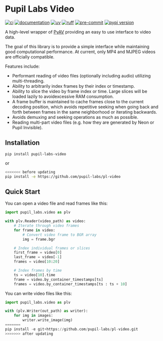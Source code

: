 # Pupil Labs Video

[![ci](https://github.com/pupil-labs/pl-video/actions/workflows/main.yml/badge.svg)](https://github.com/pupil-labs/pl-video/actions/workflows/main.yml)
[![documentation](https://img.shields.io/badge/docs-mkdocs-708FCC.svg?style=flat)](https://pupil-labs.github.io/pl-video/)
[![uv](https://img.shields.io/endpoint?url=https://raw.githubusercontent.com/astral-sh/uv/main/assets/badge/v0.json)](https://github.com/astral-sh/uv)
[![ruff](https://img.shields.io/endpoint?url=https://raw.githubusercontent.com/astral-sh/ruff/main/assets/badge/v2.json)](https://github.com/astral-sh/ruff)
[![pre-commit](https://img.shields.io/badge/pre_commit-black?logo=pre-commit&logoColor=FAB041)](https://github.com/pre-commit/pre-commit)
[![pypi version](https://img.shields.io/pypi/v/pupil-labs-video.svg)](https://pypi.org/project/pupil-labs-video/)

A high-level wrapper of [PyAV](https://github.com/PyAV-Org/PyAV) providing an easy to use interface to video data.

The goal of this library is to provide a simple interface while maintaining good computational performance. At current, only MP4 and MJPEG videos are officially compatible.

Features include:

- Performant reading of video files (optionally including audio) utilizing multi-threading.
- Ability to arbitrarily index frames by their index or timestamp.
- Ability to slice the video by frame index or time. Large slices will be loaded lazily to avoidexcessive RAM consumption.
- A frame buffer is maintained to cache frames close to the current decoding position, which avoids repetitive seeking when going back and forth between frames in the same neighborhood or iterating backwards.
- Avoids demuxing and seeking operations as much as possible.
- Reading multi-part video files (e.g. how they are generated by Neon or Pupil Invisible).

## Installation

```
pip install pupil-labs-video
```

or

```bash
<<<<<<< before updating
pip install -e https://github.com/pupil-labs/pl-video
```

## Quick Start

You can open a video file and read frames like this:

```python
import pupil_labs.video as plv

with plv.Reader(video_path) as video:
    # Iterate through video frames
    for frame in video:
        # Convert video frame to BGR array
        img = frame.bgr

    # Index individual frames or slices
    first_frame = video[0]
    last_frame = video[-1]
    frames = video[10:20]

    # Index frames by time
    ts = video[10].time
    frame = video.by_container_timestamps[ts]
    frames = video.by_container_timestamps[ts : ts + 10]
```

You can write video files like this:

```python
import pupil_labs.video as plv

with (plv.Writer(out_path) as writer):
    for img in images:
        writer.write_image(img)
=======
pip install -e git+https://github.com/pupil-labs/pl-video.git
>>>>>>> after updating
```
